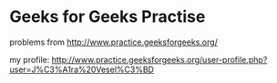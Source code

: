 # Geeks for Geeks Practise

problems from http://www.practice.geeksforgeeks.org/

my profile:
http://www.practice.geeksforgeeks.org/user-profile.php?user=J%C3%A1ra%20Vesel%C3%BD